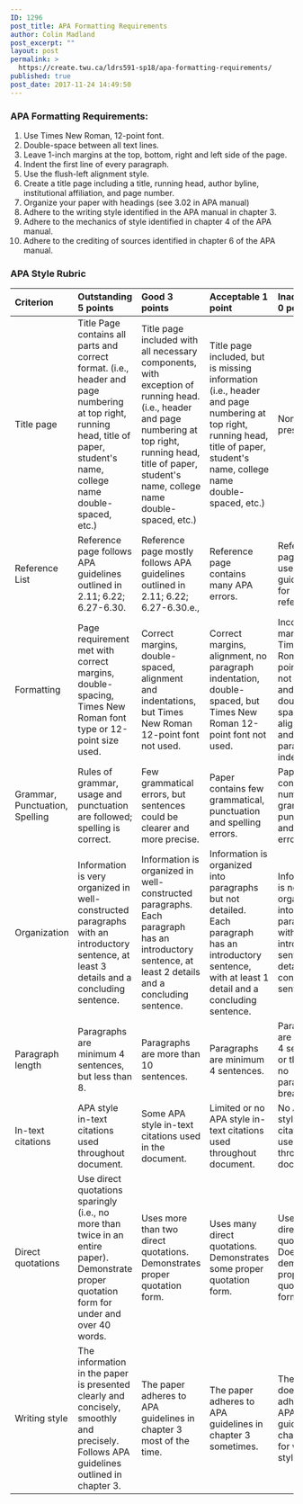 ```yaml
---
ID: 1296
post_title: APA Formatting Requirements
author: Colin Madland
post_excerpt: ""
layout: post
permalink: >
  https://create.twu.ca/ldrs591-sp18/apa-formatting-requirements/
published: true
post_date: 2017-11-24 14:49:50
---
```

### APA Formatting Requirements:

1. Use Times New Roman, 12-point font.
2. Double-space between all text lines.
3. Leave 1-inch margins at the top, bottom, right and left side of the page.
4. Indent the first line of every paragraph.
5. Use the flush-left alignment style.
6. Create a title page including a title, running head, author byline, institutional affiliation, and page number.
7. Organize your paper with headings (see 3.02 in APA manual)
8. Adhere to the writing style identified in the APA manual in chapter 3.
9. Adhere to the mechanics of style identified in chapter 4 of the APA manual.
10. Adhere to the crediting of sources identified in chapter 6 of the APA manual. 

### APA Style Rubric

| Criterion | Outstanding 5 points | Good 3 points | Acceptable 1 point | Inadequate 0 points |
| :--- | :--- | :--- | :--- | :--- |
| Title page | Title Page contains all parts and correct format. (i.e., header and page numbering at top right, running head, title of paper, student's name, college name double-spaced, etc.) | Title page included with all necessary components, with exception of running head. (i.e., header and page numbering at top right, running head, title of paper, student's name, college name double-spaced, etc.) | Title page included, but is missing information (i.e., header and page numbering at top right, running head, title of paper, student's name, college name double-spaced, etc.) | None present. |
| Reference List | Reference page follows APA guidelines outlined in  2.11; 6.22; 6.27-6.30. | Reference page mostly follows APA guidelines outlined in 2.11; 6.22; 6.27-6.30.e., | Reference page contains many APA errors. | Reference page lacks use of APA guidelines for references. |
| Formatting | Page requirement met with correct margins, double-spacing, Times New Roman font type or 12-point size used. | Correct margins, double-spaced, alignment and indentations, but Times New Roman 12-point font not used. | Correct margins, alignment, no paragraph indentation, double-spaced, but Times New Roman 12-point font not used. | Incorrect margins, Times New Roman 12-point font not used and not double-spaced. No alignment and no paragraph indentation. |
| Grammar, Punctuation, Spelling | Rules of grammar, usage and punctuation are followed; spelling is correct. | Few grammatical errors, but sentences could be clearer and more precise. | Paper contains few grammatical, punctuation and spelling errors. | Paper contains numerous grammatical, punctuation, and spelling errors. |
| Organization | Information is very organized in well- constructed paragraphs with an introductory sentence, at least 3 details and a concluding sentence. | Information is organized in well-constructed paragraphs. Each paragraph has an introductory sentence, at least 2 details and a concluding sentence. | Information is organized into paragraphs but not detailed. Each paragraph has an introductory sentence, with at least 1 detail and a concluding sentence. | Information is not organized into paragraphs with introductory sentences, details or concluding sentences. |
| Paragraph length | Paragraphs are minimum 4 sentences, but less than 8. | Paragraphs are more than 10 sentences. | Paragraphs are minimum 4 sentences. | Paragraphs are less than 4 sentences or there are no paragraphs breaks. |
| In-text citations | APA style in-text citations used throughout document. | Some APA style in-text citations used in the document. | Limited or no APA style in-text citations used throughout document. | No APA style in-text citations used throughout document. |
| Direct quotations | Use direct quotations sparingly (i.e., no more than twice in an entire paper). Demonstrate proper quotation form for under and over 40 words. | Uses more than two direct quotations. Demonstrates proper quotation form. | Uses many direct quotations. Demonstrates some proper quotation form. | Uses many direct quotations.  Does not demonstrate proper quotation form. |
| Writing style | The information in the paper is presented clearly and concisely, smoothly and precisely.  Follows APA guidelines outlined in chapter 3. | The paper adheres to APA guidelines in chapter 3 most of the time. | The paper adheres to APA guidelines in chapter 3 sometimes. | The paper does not adhere to APA guidelines in chapter 3 for writing style. |